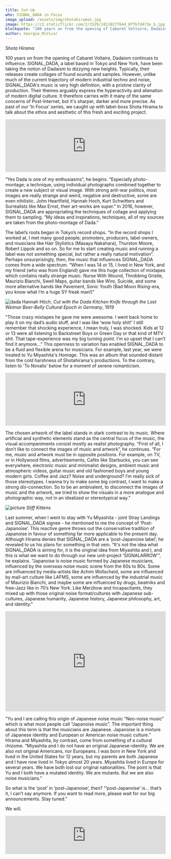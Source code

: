 ```yaml
---
title: Cut-Up
who: SIGNAL_DADA in Focus
image_upload: /assets/img/shotahirama1.jpg
image: https://c2.staticflickr.com/2/1529/24110277644_0ffb7d473e_b.jpg
blockquote: "100 years on from the opening of Cabaret Voltaire, Dadaism continues to influence. SIGNAL_DADA, a label based in Tokyo and New York, have been taking the notion of Dadaism to dizzying new heights. Typically, their releases create collages of found sounds and samples. However, unlike much of the current trajectory of modern industrial techno and noise, SIGNAL_DADA's music is very high definition, with a pristine clarity of production."
author: Georgie_McVicar
---
```

_Shota Hirama_

100 years on from the opening of Cabaret Voltaire, Dadaism continues to influence. SIGNAL_DADA, a label based in Tokyo and New York, have been taking the notion of Dadaism to dizzying new heights. Typically, their releases create collages of found sounds and samples. However, unlike much of the current trajectory of modern industrial techno and noise, SIGNAL_DADA's music is very high definition, with a pristine clarity of production. Their themes arguably express the hyperactivity and alienation of modern digital culture. It therefore carries with it many of the same concerns of Post-Internet, but it's sharper, darker and more precise. As past of our ‘In Focus’ series, we caught up with label-boss Shota Hirama to talk about the ethos and aesthetic of this fresh and exciting project. 

<iframe width="100%" height="166" scrolling="no" frameborder="no" src="https://w.soundcloud.com/player/?url=https%3A//api.soundcloud.com/tracks/147359913&color=959493&auto_play=false&hide_related=false&show_comments=true&show_user=true&show_reposts=false"></iframe>

“Yes Dada is one of my enthusiasms”, he begins. “Especially photo-montage; a technique, using individual photographs combined together to create a new subject or visual image. With strong anti-war politics, most images are really strange and weird, negative and destructive, some are even nihilistic. John Heartfield, Hannah Hoch, Kurt Schwitters and Surrealists like Max Ernst, their art-works are super.” In 2016, however, SIGNAL_DADA are appropriating the techniques of collage and applying them to sampling. “My ideas and inspirations, techniques, all of my sources are taken from the photo-montage of Dada.”

The label’s roots began in Tokyo’s record shops. “In the record shops I worked at, I met many good people; promoters, producers, label owners, and musicians like Hair Stylistics (Masaya Nakahara), Thurston Moore, Robert Lippok and so on. So for me to start creating music and running a label was not something special, but rather a really natural motivation”. Perhaps unsurprisingly, then, the music that influences SIGNAL_DADA comes from a wide spectrum. “When I was 14 or 15, I lived in New York, and my friend (who was from England) gave me this huge collection of mixtapes which contains really strange music. Nurse With Wound, Throbbing Gristle, Maurizio Bianchi, Swell Maps, guitar bands like Wire, Suicide, and some more alternative bands like Pavement, Sonic Youth (Bad Moon Rising-era, you know what I’m a huge SY freak man!)" 

![dada](https://c2.staticflickr.com/2/1625/24645288941_cb1b6c8351_b.jpg)
Hannah Höch, _Cut with the Dada Kitchen Knife through the Last Weimar Beer-Belly Cultural Epoch in Germany_, 1919

"Those crazy mixtapes he gave me were awesome. I went back home to play it on my dad’s audio stuff, and I was like ‘wow holy shit!’ I still remember that shocking experience, I mean truly, I was shocked. Kids at 12 or 13 were all listening to Backstreet Boys or Green Day or that kind of MTV shit. That tape-experience was my big turning point. I’m so upset that I can’t find it anymore…” This openness to variation has enabled SIGNAL_DADA to be a fluid and flexible arena for musicians. For example, last year, we were treated to Yu Miyashita's _Homage_. This was an album that sounded distant from the cold harshness of Shotahirama's productions. To the contrary, listen to 'To Novalis' below for a moment of serene romanticism. 

<iframe width="100%" height="166" scrolling="no" frameborder="no" src="https://w.soundcloud.com/player/?url=https%3A//api.soundcloud.com/tracks/217137796&color=95918f&auto_play=false&hide_related=false&show_comments=true&show_user=true&show_reposts=false"></iframe>

The chosen artwork of the label stands in stark contrast to its music. Where artificial and synthetic elements stand as the central focus of the music, the visual accompaniments consist mostly as realist photography. “First of all, I don’t like to connect the images of music and artwork”, he continues. “For me, music and artwork must be in opposite positions. For example, on TV, or in Hollywood films, advertisements, Cafés like Starbucks, you can see everywhere, electronic music and minimalist designs, ambient music and atmospheric videos, guitar music and old fashioned boys and young modern girls. Coffee and Jazz? Noise and underground? I’m really sick of those stereotypes. I wanna try to make some big contrast, I want to make a strong _dis_-connection. So to be an ambivalent, to disconnect the images of music and the artwork, we tried to show the visuals in a more analogue and photographic way, not in an idealized or stereotypical way." 

![picture](https://c2.staticflickr.com/2/1534/24444752030_6ec5bebcc9_b.jpg)
_Stiff Kittens_

Last summer, when I went to stay with Yu Miyashita - joint Stray Landings and SIGNAL_DADA signee - he mentioned to me the concept of ‘Post-Japanoise’. This reactive genre throws out the conservative tradition of Japanoise in favour of something far more applicable to the present day. Although Hirama denies that SIGNAL_DADA are a ‘post-Japanoise label’, he revealed to us his plans for something in that vein. “It's not the idea what SIGNAL_DADA is aiming for, it is the original idea from Miyashita and I, and this is what we want to do through our new unit-project ‘SIGNALARROW’”, he explains. “Japanoise is noise music formed by Japanese musicians, influenced by the overseas noise music scene from the 60s to 80s. Some are influenced by media-artists like Achim Wollscheid, some are influenced by mail-art culture like LAFMS, some are influenced by the industrial music of Maurizio Bianchi, and maybe some are influenced by drugs, beatniks and free-Jazz like in 70’s New York. Like Merzbow and Incapacitants, they mixed up with those original noise format/cultures with Japanese sub-cultures, Japanese humanity, Japanese history, Japanese philosophy, art, and identity."

<iframe width="100%" height="315" src="https://www.youtube.com/embed/ZnX77eRN3FI?rel=0" frameborder="0" allowfullscreen></iframe>

"Yu and I are calling this origin of Japanese noise music “Neo-noise music” which is what most people call  “Japanoise music”. The important thing about this term is that the musicians are Japanese. Japanoise is a mixture of Japanese identity and European or American noise music culture.” Hirama and Miyashita, by contrast, come from something of a cultural rhizome. “Miyashita and I do not have an original Japanese-identity. We are also not original Americans, nor Europeans. I was born in New York and lived in the United States for 12 years, but my parents are both Japanese and I have now lived in Tokyo almost 20 years. Miyashita lived in Europe for several years. We have both lost our original nationalities. The point is that Yu and I both have a mutated identity. We are mutants. But we are also noise musicians.” 

So what is the ‘post’ in ‘post-Japanoise’, then? “‘post-Japanoise’ is… that’s it, I can’t say anymore. If you want to read more, please wait for our big announcements. Stay tuned.” 

We will. 

<iframe style="border: 0; width: 100%; height: 120px;" src="https://bandcamp.com/EmbeddedPlayer/album=134619944/size=large/bgcol=ffffff/linkcol=333333/tracklist=false/artwork=small/transparent=true/" seamless><a href="http://shotahirama.bandcamp.com/album/nice-doll-to-talk">NICE DOLL TO TALK by shotahirama</a></iframe>
